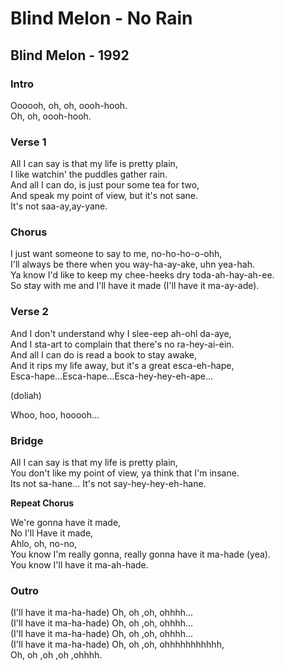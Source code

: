 # Blind Melon - No Rain

## Blind Melon - 1992

### Intro

Oooooh, oh, oh, oooh-hooh.\
Oh, oh, oooh-hooh.

### Verse 1

All I can say is that my life is pretty plain,\
I like watchin' the puddles gather rain.\
And all I can do, is just pour some tea for two,\
And speak my point of view, but it's not sane.\
It's not saa-ay,ay-yane.

### Chorus

I just want someone to say to me, no-ho-ho-o-ohh,\
I'll always be there when you way-ha-ay-ake, uhn yea-hah.\
Ya know I'd like to keep my chee-heeks dry toda-ah-hay-ah-ee.\
So stay with me and I'll have it made (I'll have it ma-ay-ade).

### Verse 2

And I don't understand why I slee-eep ah-ohl da-aye,\
And I sta-art to complain that there's no ra-hey-ai-ein.\
And all I can do is read a book to stay awake,\
And it rips my life away, but it's a great esca-eh-hape,\
Esca-hape...Esca-hape...Esca-hey-hey-eh-ape...

(doliah)

Whoo, hoo, hooooh...

### Bridge

All I can say is that my life is pretty plain,\
You don't like my point of view, ya think that I'm insane.\
Its not sa-hane... It's not say-hey-hey-eh-hane.

**Repeat Chorus**

We're gonna have it made,\
No I'll Have it made,\
Ahlo, oh, no-no,\
You know I'm really gonna, really gonna have it ma-hade (yea).\
You know I'll have it ma-ah-hade.

### Outro

(I'll have it ma-ha-hade) Oh, oh ,oh, ohhhh...\
(I'll have it ma-ha-hade) Oh, oh ,oh, ohhhh...\
(I'll have it ma-ha-hade) Oh, oh ,oh, ohhhh...\
(I'll have it ma-ha-hade) Oh, oh ,oh, ohhhhhhhhhhh,\
Oh, oh ,oh ,oh ,ohhhh.
